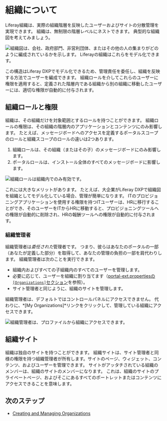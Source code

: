 # 組織について

Liferay組織は、実際の組織階層を反映したユーザーおよびサイトの分散管理を実現できます。 組織は、無制限の階層レベルにネストできます。 典型的な組織図を考えてみましょう。

![組織図は、会社、政府部門、非営利団体、またはその他の人の集まりがどのように編成されているかを示します。 Liferayの組織はこれらをモデル化できます。](./understanding-organizations/images/01.png)

この構造はLiferay DXPでモデル化できるため、管理責任を委任し、組織を反映する方法でユーザーを編成できます。 組織ロールを介してこれらのユーザーに権限を適用すると、定義された階層内である組織から別の組織に移動したユーザーには、適切な権限が自動的に付与されます。

## 組織ロールと権限

組織は、その組織だけを対象範囲とするロールを持つことができます。 組織ロールの権限は、その組織の階層内のアプリケーションとコンテンツにのみ影響します。 たとえば、メッセージボードへのアクセスを定義するポータルスコープのロールと組織スコープのロールの違いは2つあります。

1.  組織ロールは、その組織（またはその子）のメッセージボードにのみ影響します。
2.  ポータルロールは、インストール全体のすべてのメッセージボードに影響します。

![組織ロールは組織内でのみ有効です。](./understanding-organizations/images/02.png)

これには大きなメリットがあります。 たとえば、大企業がLiferay DXPで組織図を組織としてモデル化している場合、管理が簡単になります。 ITのプロビジョニングアプリケーションを使用する権限を持つITユーザーは、HRに移行することができ、そのユーザーをITからHRに移動すると、プロビジョニングツールへの権限が自動的に削除され、HRの報酬ツールへの権限が自動的に付与されます。

### 組織管理者

組織管理者は*委任された*管理者です。 つまり、彼らはあなたのポータルの一部（あなたが定義した部分）を取得して、あなたの管理の負担の一部を肩代わりします。 組織管理者は次のことを実行できます。

  - 組織内およびすべての子組織内のすべてのユーザーを管理します。
  - 必要に応じて、ユーザーを組織に割り当てます（[portal-ext.propertiesの`[Organizations]`セクション](https://docs.liferay.com/portal/7.2-latest/propertiesdoc/portal.properties.html#Organizations)を参照）。
  - サイト管理者と同じように、組織のサイトを管理します。

組織管理者は、デフォルトではコントロールパネルにアクセスできません。 代わりに、*[My Organizations]*リンクをクリックして、管理している組織にアクセスできます。

![組織管理者は、プロファイルから組織にアクセスできます。](./understanding-organizations/images/03.png)

## 組織サイト

組織は独自のサイトを持つことができます。 組織サイトは、サイト管理者と同様の権限を持つ組織管理者が所有します。サイトのページ、ウィジェット、コンテンツ、およびユーザーを管理できます。 サイトがアッタチされている組織のメンバーは、組織のサイトのメンバーになります。 これは、組織のサイトのプライベートページ、およびそこにあるすべてのポートレットまたはコンテンツにアクセスできることを意味します。

## 次のステップ

  - [Creating and Managing Organizations](./creating-and-managing-organizations.md)
